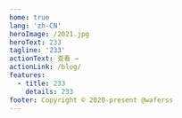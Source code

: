 ```yaml
---
home: true
lang: 'zh-CN'
heroImage: /2021.jpg
heroText: 233
tagline: '233'
actionText: 查看 →
actionLink: /blog/
features:
  - title: 233
    details: 233
footer: Copyright © 2020-present @waferss
---
```


